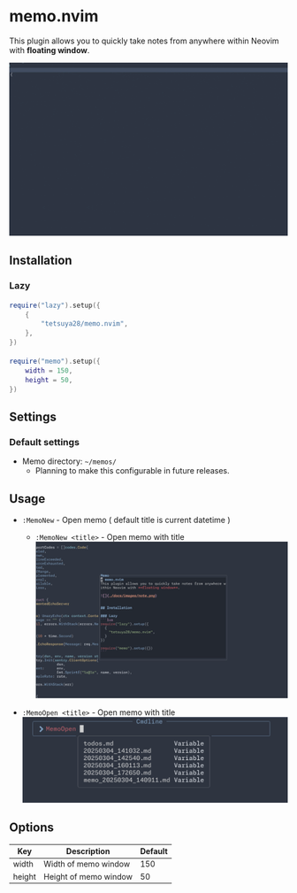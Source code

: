 # memo.nvim
This plugin allows you to quickly take notes from anywhere within Neovim with **floating window**.

![](./docs/assets/intro.gif)

## Installation

### Lazy
```lua
require("lazy").setup({
	{
		"tetsuya28/memo.nvim",
	},
})

require("memo").setup({
	width = 150,
	height = 50,
})
```

## Settings
### Default settings
- Memo directory: `~/memos/`
  - Planning to make this configurable in future releases.

## Usage
- `:MemoNew` - Open memo ( default title is current datetime )
  - `:MemoNew <title>` - Open memo with title
![](./docs/assets/new.png)

- `:MemoOpen <title>` - Open memo with title
![](./docs/assets/open.png)

## Options
| Key | Description | Default |
| --- | --- | --- |
| width | Width of memo window | 150 |
| height | Height of memo window | 50 |
